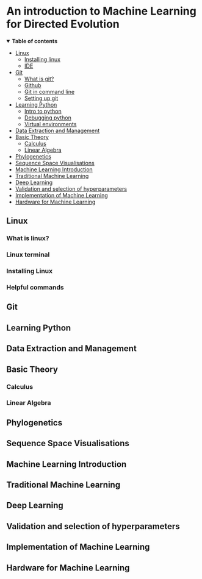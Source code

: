 # An introduction to Machine Learning for Directed Evolution

<details open><summary><b>Table of contents</b></summary>
  
- [Linux](#linux)
  - [Installing linux]()
  - [IDE]()
- [Git](#git)
  - [What is git?](#what_git)
  - [Github](#github)
  - [Git in command line](#cl_git)
  - [Setting up git](#set_git)
- [Learning Python](#python)
  - [Intro to python](#pyth_intro)
  - [Debugging python](#debugging)
  - [Virtual environments](#)
- [Data Extraction and Management](#data)
- [Basic Theory](#basic)
  - [Calculus](#calc)
  - [Linear Algebra](#algebra)
- [Phylogenetics](#phylo)
- [Sequence Space Visualisations](#seq_vis)
- [Machine Learning Introduction](#ML)
- [Traditional Machine Learning](#trad_ML)
- [Deep Learning](#deep)
- [Validation and selection of hyperparameters](#hyper)
- [Implementation of Machine Learning](#implement)
- [Hardware for Machine Learning](#hardware)
</details>

## Linux <a name="Linux"></a>
### What is linux?
### Linux terminal
### Installing Linux
### Helpful commands

## Git <a name="git"></a>

## Learning Python <a name="python"></a>


## Data Extraction and Management <a name="data"></a>


## Basic Theory <a name="basic"></a>


### Calculus <a name="calc"></a>


### Linear Algebra <a name="alegebra"></a>


## Phylogenetics <a name="phylo"></a>


## Sequence Space Visualisations <a name="seq_vis"></a>


## Machine Learning Introduction <a name="ML"></a>


## Traditional Machine Learning <a name="trad_ML"></a>


## Deep Learning <a name="deep"></a>


## Validation and selection of hyperparameters <a name="hyper"></a>


## Implementation of Machine Learning <a name="implement"></a>


## Hardware for Machine Learning <a name="hardware"></a>


